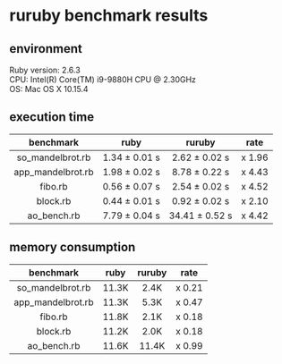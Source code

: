 # ruruby benchmark results

## environment

Ruby version: 2.6.3  
CPU: Intel(R) Core(TM) i9-9880H CPU @ 2.30GHz  
OS: Mac OS X 10.15.4  

## execution time

|benchmark|ruby|ruruby|rate|
|:-----------:|:--------:|:---------:|:-------:|
| so_mandelbrot.rb | 1.34 ± 0.01 s | 2.62 ± 0.02 s | x 1.96 |
| app_mandelbrot.rb | 1.98 ± 0.02 s | 8.78 ± 0.22 s | x 4.43 |
| fibo.rb | 0.56 ± 0.07 s | 2.54 ± 0.02 s | x 4.52 |
| block.rb | 0.44 ± 0.01 s | 0.92 ± 0.02 s | x 2.10 |
| ao_bench.rb | 7.79 ± 0.04 s | 34.41 ± 0.52 s | x 4.42 |

## memory consumption

|benchmark|ruby|ruruby|rate|
|:-----------:|:--------:|:---------:|:-------:|
| so_mandelbrot.rb | 11.3K | 2.4K | x 0.21 |
| app_mandelbrot.rb | 11.3K | 5.3K | x 0.47 |
| fibo.rb | 11.8K | 2.1K | x 0.18 |
| block.rb | 11.2K | 2.0K | x 0.18 |
| ao_bench.rb | 11.6K | 11.4K | x 0.99 |
